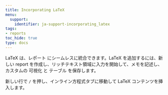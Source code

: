 ```yaml
---
title: Incorporating LaTeX
menu:
  support:
    identifier: ja-support-incorporating_latex
tags:
- reports
toc_hide: true
type: docs
---
```


LaTeX は、レポート にシームレスに統合できます。LaTeX を追加するには、新しい report を作成し、リッチテキスト領域に入力を開始して、メモを記述し、カスタムの 可視化 と テーブル を保存します。

新しい行で `/` を押し、インライン方程式タブに移動して LaTeX コンテンツを挿入します。
